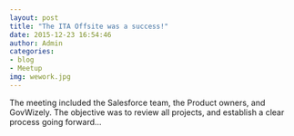 ```yaml
---
layout: post
title: "The ITA Offsite was a success!"
date: 2015-12-23 16:54:46
author: Admin
categories:
- blog
- Meetup
img: wework.jpg
---
```


The meeting included the Salesforce team, the Product owners, and GovWizely. The objective was to review all projects, and establish a clear process going forward...



